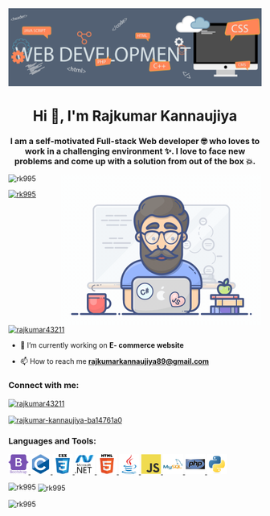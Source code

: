 <img src="https://github.com/RK995/images/blob/main/68747470733a2f2f63686b736b696c6c732e636f6d2f77702d636f6e74656e742f75706c6f6164732f323032302f30342f504e432d416e696d617465642d42616e6e6572732e676966.gif?raw=true">
<h1 align="center">Hi 👋, I'm Rajkumar Kannaujiya</h1>

<h3 align="center">I am a self-motivated Full-stack Web developer 🤓 who loves to work in a challenging environment ✨. I love to face new problems and come up with a solution from out of the box 💥.</h3>
<img align="right" alt="Coding" width="400" src="https://github.com/RK995/images/blob/main/68747470733a2f2f63646e2e6472696262626c652e636f6d2f75736572732f313136323037372f73637265656e73686f74732f333834383931342f70726f6772616d6d65722e676966.gif?raw=true">



<p align="left"> <img src="https://komarev.com/ghpvc/?username=rk995&label=Profile%20views&color=0e75b6&style=flat" alt="rk995" /> </p>


<p align="left"> <a href="https://github.com/ryo-ma/github-profile-trophy"><img src="https://github-profile-trophy.vercel.app/?username=rk995" alt="rk995" /></a> </p>

<p align="left"> <a href="https://twitter.com/rajkumar43211" target="blank"><img src="https://img.shields.io/twitter/follow/rajkumar43211?logo=twitter&style=for-the-badge" alt="rajkumar43211" /></a> </p>

- 🔭 I’m currently working on **E- commerce website** 


- 📫 How to reach me **rajkumarkannaujiya89@gmail.com**

<h3 align="left">Connect with me:</h3>
<p align="left">
<a href="https://twitter.com/rajkumar43211" target="blank"><img align="center" src="https://raw.githubusercontent.com/rahuldkjain/github-profile-readme-generator/master/src/images/icons/Social/twitter.svg" alt="rajkumar43211" height="30" width="40" /></a>

<a href="https://linkedin.com/in/rajkumar-kannaujiya-ba14761a0" target="blank"><img align="center" src="https://raw.githubusercontent.com/rahuldkjain/github-profile-readme-generator/master/src/images/icons/Social/linked-in-alt.svg" alt="rajkumar-kannaujiya-ba14761a0" height="30" width="40" /></a>
</p>

<h3 align="left">Languages and Tools:</h3>
<p align="left"> <a href="https://getbootstrap.com" target="_blank" rel="noreferrer"> <img src="https://raw.githubusercontent.com/devicons/devicon/master/icons/bootstrap/bootstrap-plain-wordmark.svg" alt="bootstrap" width="40" height="40"/> </a> <a href="https://www.cprogramming.com/" target="_blank" rel="noreferrer"> <img src="https://raw.githubusercontent.com/devicons/devicon/master/icons/c/c-original.svg" alt="c" width="40" height="40"/> </a> <a href="https://www.w3schools.com/css/" target="_blank" rel="noreferrer"> <img src="https://raw.githubusercontent.com/devicons/devicon/master/icons/css3/css3-original-wordmark.svg" alt="css3" width="40" height="40"/> </a> <a href="https://dotnet.microsoft.com/" target="_blank" rel="noreferrer"> <img src="https://raw.githubusercontent.com/devicons/devicon/master/icons/dot-net/dot-net-original-wordmark.svg" alt="dotnet" width="40" height="40"/> </a> <a href="https://www.w3.org/html/" target="_blank" rel="noreferrer"> <img src="https://raw.githubusercontent.com/devicons/devicon/master/icons/html5/html5-original-wordmark.svg" alt="html5" width="40" height="40"/> </a> <a href="https://www.java.com" target="_blank" rel="noreferrer"> <img src="https://raw.githubusercontent.com/devicons/devicon/master/icons/java/java-original.svg" alt="java" width="40" height="40"/> </a> <a href="https://developer.mozilla.org/en-US/docs/Web/JavaScript" target="_blank" rel="noreferrer"> <img src="https://raw.githubusercontent.com/devicons/devicon/master/icons/javascript/javascript-original.svg" alt="javascript" width="40" height="40"/> </a> <a href="https://www.mysql.com/" target="_blank" rel="noreferrer"> <img src="https://raw.githubusercontent.com/devicons/devicon/master/icons/mysql/mysql-original-wordmark.svg" alt="mysql" width="40" height="40"/> </a> <a href="https://www.php.net" target="_blank" rel="noreferrer"> <img src="https://raw.githubusercontent.com/devicons/devicon/master/icons/php/php-original.svg" alt="php" width="40" height="40"/> </a> <a href="https://www.python.org" target="_blank" rel="noreferrer"> <img src="https://raw.githubusercontent.com/devicons/devicon/master/icons/python/python-original.svg" alt="python" width="40" height="40"/> </a> </p>

<p><img align="left" src="https://github-readme-stats.vercel.app/api/top-langs?username=rk995&show_icons=true&locale=en&layout=compact" alt="rk995" /></p>

<p>&nbsp;<img align="center" src="https://github-readme-stats.vercel.app/api?username=rk995&show_icons=true&locale=en" alt="rk995" /></p>

<p><img align="center" src="https://github-readme-streak-stats.herokuapp.com/?user=rk995&" alt="rk995" /></p>
